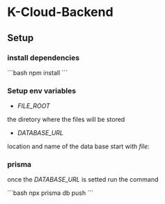 
# K-Cloud-Backend

## Setup

### install dependencies

´´´bash
npm install
´´´

### Setup env variables

- *FILE_ROOT* 

the diretory where the files will be stored

- *DATABASE_URL* 

location and name of the data base start with *file:*

### prisma

once the *DATABASE_URL* is setted run the command

´´´bash
npx prisma db push
´´´

